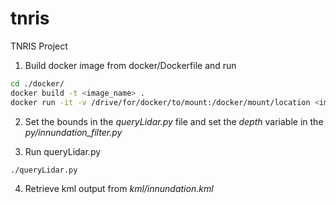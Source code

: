 # tnris
TNRIS Project

1. Build docker image from docker/Dockerfile and run
```sh
cd ./docker/
docker build -t <image_name> .
docker run -it -v /drive/for/docker/to/mount:/docker/mount/location <image_name>:latest /bin/bash
```

2. Set the bounds in the *queryLidar.py* file and set the *depth* variable in the *py/innundation_filter.py*

3. Run queryLidar.py
```shell
./queryLidar.py
```

4. Retrieve kml output from *kml/innundation.kml*
